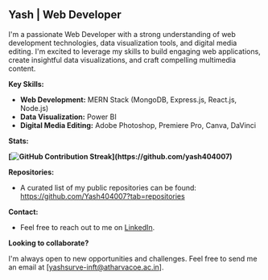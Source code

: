 ## Yash | Web Developer 

I'm a passionate Web Developer with a strong understanding of web development technologies, data visualization tools, and digital media editing. I'm excited to leverage my skills to build engaging web applications, create insightful data visualizations, and craft compelling multimedia content.

**Key Skills:**

* **Web Development:** MERN Stack (MongoDB, Express.js, React.js, Node.js)
* **Data Visualization:** Power BI
* **Digital Media Editing:** Adobe Photoshop, Premiere Pro, Canva, DaVinci

**Stats:**

**[![GitHub Contribution Streak](https://github-readme-streak-stats.herokuapp.com/?user=yash404007&...)](https://github.com/yash404007)**

**Repositories:**

* A curated list of my public repositories can be found: https://github.com/Yash404007?tab=repositories

**Contact:**

* Feel free to reach out to me on [LinkedIn](https://www.linkedin.com/in/yash-surve-24414255).

**Looking to collaborate?**

I'm always open to new opportunities and challenges. Feel free to send me an email at [yashsurve-inft@atharvacoe.ac.in].

